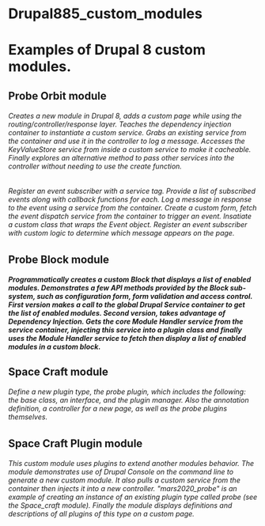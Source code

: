 # Drupal885_custom_modules
# Examples of Drupal 8 custom modules.

## Probe Orbit module

###### Creates a new module in Drupal 8, adds a custom page while using the routing/controller/response layer. Teaches the dependency injection container to instantiate a custom service. Grabs an existing service from the container and use it in the controller to log a message. Accesses the KeyValueStore service from inside a custom service to make it cacheable. Finally explores an alternative method to pass other services into the controller without needing to use the create function.

###### Register an event subscriber with a service tag. Provide a list of subscribed events along with callback functions for each.  Log a message in response to the event using a service from the container. Create a custom form, fetch the event dispatch service from the container to trigger an event. Insatiate a custom class that wraps the Event object. Register an event subscriber with custom logic to determine which message appears on the page.

## Probe Block module

##### Programmatically creates a custom Block that displays a list of enabled modules. Demonstrates a few  API methods provided by the Block sub-system, such as configuration form, form validation and access control. First version makes a call to the global Drupal Service container to get the list of enabled modules.  Second version, takes advantage of Dependency Injection. Gets the core Module Handler service from the service container, injecting this service into a plugin class and finally uses the Module Handler service to fetch then display a list of enabled modules in a custom block.

## Space Craft module

###### Define a new plugin type, the probe plugin, which includes the following: the base class, an interface, and the plugin manager. Also the annotation definition, a controller for a new page, as well as the probe plugins themselves.

## Space Craft Plugin module

###### This custom module uses plugins to extend another modules behavior.  The module demonstrates use of Drupal Console on the command line to generate a new custom module. It also pulls a custom service from the container then injects it into a new controller. "mars2020_probe" is an example of creating an instance of an existing plugin type called probe (see the Space_craft module). Finally the module displays definitions and descriptions of all plugins of this type  on a custom page.
